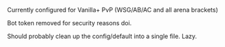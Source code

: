Currently configured for Vanilla+ PvP (WSG/AB/AC and all arena brackets) 

Bot token removed for security reasons doi.

Should probably clean up the config/default into a single file. Lazy.
